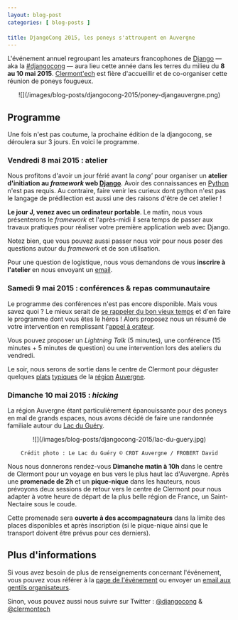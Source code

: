 ```yaml
---
layout: blog-post
categories: [ blog-posts ]

title: DjangoCong 2015, les poneys s'attroupent en Auvergne
---
```


L'événement annuel regroupant les amateurs francophones de [Django](http://www.djangoproject.com/) — aka la [#djangocong](http://rencontres.django-fr.org/2015/) — aura lieu cette année dans les terres du milieu du **8 au 10 mai 2015**. [Clermont'ech](http://clermontech.org) est fière d'accueillir et de co-organiser cette réunion de poneys fougueux.

<center>
    ![](/images/blog-posts/djangocong-2015/poney-djangauvergne.png)
</center>

## Programme

Une fois n'est pas coutume, la prochaine édition de la djangocong, se déroulera sur 3 jours. En voici le programme.

### Vendredi 8 mai 2015 : atelier

Nous profitons d'avoir un jour férié avant la *cong'* pour organiser un **atelier d'initiation au *framework* web [Django](http://www.djangoproject.com/)**. Avoir des connaissances en [Python](http://www.python.org) n'est pas requis. Au contraire, faire venir les curieux dont python n'est pas le langage de prédilection est aussi une des raisons d'être de cet atelier !

**Le jour J, venez avec un ordinateur portable**. Le matin, nous vous présenterons le *framework* et l'après-midi il sera temps de passer aux travaux pratiques pour réaliser votre première application web avec Django.

Notez bien, que vous pouvez aussi passer nous voir pour nous poser des questions autour du *framework* et de son utilisation.

Pour une question de logistique, nous vous demandons de vous **inscrire à l'atelier** en nous envoyant un [email](mailto:djangocong@django-fr.org?subject=Inscription%20atelier%20initiation).

### Samedi 9 mai 2015 : conférences & repas communautaire

Le programme des conférences n'est pas encore disponible. Mais vous savez quoi ? Le mieux serait de [se rappeler du bon vieux temps](http://fr.wikipedia.org/wiki/Livre-jeu) et d'en faire le programme dont vous êtes le héros ! Alors proposez nous un résumé de votre intervention en remplissant l'[appel à orateur](https://docs.google.com/forms/d/18DPqibnGa0Iv6KR4ql5YHX-Sm2TOEChNp80kXGHiQCE/viewform).

Vous pouvez proposer un *Lightning Talk* (5 minutes), une conférence (15 minutes + 5 minutes de question) ou une intervention lors des ateliers du vendredi.

Le soir, nous serons de sortie dans le centre de Clermont pour déguster quelques [plats](http://fr.wikipedia.org/wiki/Pounti) [typiques](http://en.wikipedia.org/wiki/Truffade) de la [région](http://en.wikipedia.org/wiki/Aligot) [Auvergne](http://fr.wikipedia.org/wiki/Pompe_aux_pommes).

### Dimanche 10 mai 2015 : *hicking*

La région Auvergne étant particulièrement épanouissante pour des poneys en mal de grands espaces, nous avons décidé de faire une randonnée familiale autour du [Lac du Guéry](http://www.sancy.com/activites/detail/6345/le-mont-dore/lac-du-guery).

<center>
    ![](/images/blog-posts/djangocong-2015/lac-du-guery.jpg)

    Crédit photo : Le Lac du Guéry © CRDT Auvergne / FROBERT David
</center>

Nous nous donnerons rendez-vous **Dimanche matin à 10h** dans le centre de Clermont pour un voyage en bus vers le plus haut lac d'Auvergne. Après une **promenade de 2h** et un **pique-nique** dans les hauteurs, nous prévoyons deux sessions de retour vers le centre de Clermont pour nous adapter à votre heure de départ de la plus belle région de France, un Saint-Nectaire sous le coude.

Cette promenade sera **ouverte à des accompagnateurs** dans la limite des places disponibles et après inscription (si le pique-nique ainsi que le transport doivent être prévus pour ces derniers).

## Plus d'informations

Si vous avez besoin de plus de renseignements concernant l'événement, vous pouvez vous référer à la [page de l'événement](http://rencontres.django-fr.org/2015/) ou envoyer un [email aux gentils organisateurs](djangocong@django-fr.org).

Sinon, vous pouvez aussi nous suivre sur Twitter : [@djangocong](https://twitter.com/djangocong) & [@clermontech](https://twitter.com/clermontech)
